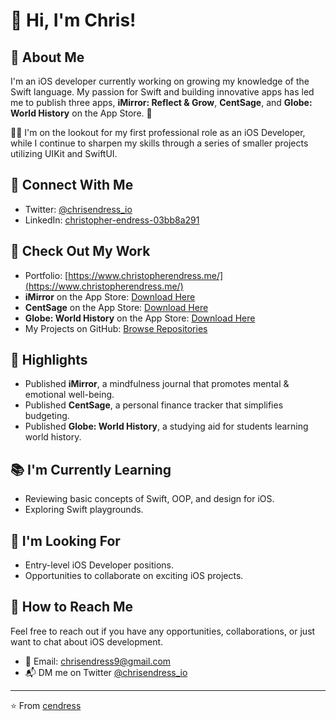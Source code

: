 # 👋 Hi, I'm Chris!

## 🚀 About Me
I'm an iOS developer currently working on growing my knowledge of the Swift language. My passion for Swift and building innovative apps has led me to publish three apps, **iMirror: Reflect & Grow**, **CentSage**, and **Globe: World History** on the App Store. 📱

👨‍💻 I'm on the lookout for my first professional role as an iOS Developer, while I continue to sharpen my skills through a series of smaller projects utilizing UIKit and SwiftUI.

## 🔗 Connect With Me
- Twitter: [@chrisendress_io](https://twitter.com/chrisendress_io)
- LinkedIn: [christopher-endress-03bb8a291](https://www.linkedin.com/in/christopher-endress-03bb8a291)

## 📱 Check Out My Work
- Portfolio: [https://www.christopherendress.me/](https://www.christopherendress.me/)
- **iMirror** on the App Store: [Download Here](https://apps.apple.com/us/app/imirror-reflect-grow/id6478330335)
- **CentSage** on the App Store: [Download Here](https://apps.apple.com/us/app/centsage/id6468291913)
- **Globe: World History** on the App Store: [Download Here](https://apps.apple.com/us/app/globe-world-history/id6466718907)
- My Projects on GitHub: [Browse Repositories](https://github.com/cendress?tab=repositories)

## 🌟 Highlights
- Published **iMirror**, a mindfulness journal that promotes mental & emotional well-being.
- Published **CentSage**, a personal finance tracker that simplifies budgeting.
- Published **Globe: World History**, a studying aid for students learning world history.

## 📚 I'm Currently Learning
- Reviewing basic concepts of Swift, OOP, and design for iOS.
- Exploring Swift playgrounds.

## 💼 I'm Looking For
- Entry-level iOS Developer positions.
- Opportunities to collaborate on exciting iOS projects.

## 🤝 How to Reach Me
Feel free to reach out if you have any opportunities, collaborations, or just want to chat about iOS development.
- 📧 Email: [chrisendress9@gmail.com](mailto:chrisendress9@gmail.com)
- 📬 DM me on Twitter [@chrisendress_io](https://twitter.com/chrisendress_io)

---
⭐️ From [cendress](https://github.com/cendress)


